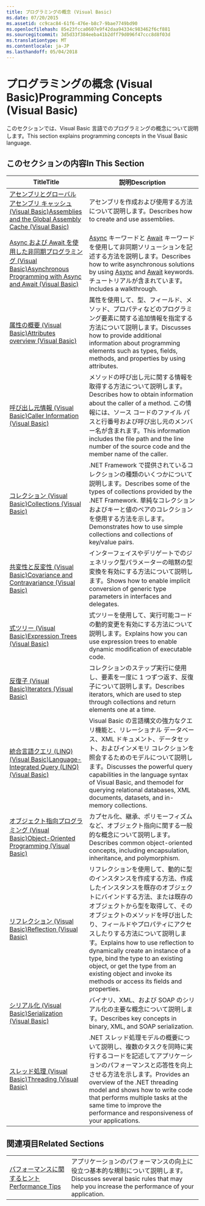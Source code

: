 ```yaml
---
title: プログラミングの概念 (Visual Basic)
ms.date: 07/20/2015
ms.assetid: cc9cac84-61f6-476e-b8c7-9bae7749bd90
ms.openlocfilehash: 85e23fcca0607e9f42daa94334c983462f6cf881
ms.sourcegitcommit: 3d5d33f384eeba41b2dff79d096f47ccc8d8f03d
ms.translationtype: MT
ms.contentlocale: ja-JP
ms.lasthandoff: 05/04/2018
---
```

# <a name="programming-concepts-visual-basic"></a><span data-ttu-id="5fd3c-102">プログラミングの概念 (Visual Basic)</span><span class="sxs-lookup"><span data-stu-id="5fd3c-102">Programming Concepts (Visual Basic)</span></span>
<span data-ttu-id="5fd3c-103">このセクションでは、Visual Basic 言語でのプログラミングの概念について説明します。</span><span class="sxs-lookup"><span data-stu-id="5fd3c-103">This section explains programming concepts in the Visual Basic language.</span></span>  
  
## <a name="in-this-section"></a><span data-ttu-id="5fd3c-104">このセクションの内容</span><span class="sxs-lookup"><span data-stu-id="5fd3c-104">In This Section</span></span>  
  
|<span data-ttu-id="5fd3c-105">Title</span><span class="sxs-lookup"><span data-stu-id="5fd3c-105">Title</span></span>|<span data-ttu-id="5fd3c-106">説明</span><span class="sxs-lookup"><span data-stu-id="5fd3c-106">Description</span></span>|  
|-----------|-----------------|  
|[<span data-ttu-id="5fd3c-107">アセンブリとグローバル アセンブリ キャッシュ (Visual Basic)</span><span class="sxs-lookup"><span data-stu-id="5fd3c-107">Assemblies and the Global Assembly Cache (Visual Basic)</span></span>](../../../visual-basic/programming-guide/concepts/assemblies-gac/index.md)|<span data-ttu-id="5fd3c-108">アセンブリを作成および使用する方法について説明します。</span><span class="sxs-lookup"><span data-stu-id="5fd3c-108">Describes how to create and use assemblies.</span></span>|  
|[<span data-ttu-id="5fd3c-109">Async および Await を使用した非同期プログラミング (Visual Basic)</span><span class="sxs-lookup"><span data-stu-id="5fd3c-109">Asynchronous Programming with Async and Await (Visual Basic)</span></span>](../../../visual-basic/programming-guide/concepts/async/index.md)|<span data-ttu-id="5fd3c-110">[Async](../../../visual-basic/language-reference/modifiers/async.md) キーワードと [Await](../../../visual-basic/language-reference/operators/await-operator.md) キーワードを使用して非同期ソリューションを記述する方法を説明します。</span><span class="sxs-lookup"><span data-stu-id="5fd3c-110">Describes how to write asynchronous solutions by using [Async](../../../visual-basic/language-reference/modifiers/async.md) and [Await](../../../visual-basic/language-reference/operators/await-operator.md) keywords.</span></span> <span data-ttu-id="5fd3c-111">チュートリアルが含まれています。</span><span class="sxs-lookup"><span data-stu-id="5fd3c-111">Includes a walkthrough.</span></span>|  
|[<span data-ttu-id="5fd3c-112">属性の概要 (Visual Basic)</span><span class="sxs-lookup"><span data-stu-id="5fd3c-112">Attributes overview (Visual Basic)</span></span>](../../../visual-basic/programming-guide/concepts/attributes/index.md)|<span data-ttu-id="5fd3c-113">属性を使用して、型、フィールド、メソッド、プロパティなどのプログラミング要素に関する追加情報を指定する方法について説明します。</span><span class="sxs-lookup"><span data-stu-id="5fd3c-113">Discusses how to provide additional information about programming elements such as types, fields, methods, and properties by using attributes.</span></span>|  
|[<span data-ttu-id="5fd3c-114">呼び出し元情報 (Visual Basic)</span><span class="sxs-lookup"><span data-stu-id="5fd3c-114">Caller Information (Visual Basic)</span></span>](../../../visual-basic/programming-guide/concepts/caller-information.md)|<span data-ttu-id="5fd3c-115">メソッドの呼び出し元に関する情報を取得する方法について説明します。</span><span class="sxs-lookup"><span data-stu-id="5fd3c-115">Describes how to obtain information about the caller of a method.</span></span> <span data-ttu-id="5fd3c-116">この情報には、ソース コードのファイル パスと行番号および呼び出し元のメンバー名が含まれます。</span><span class="sxs-lookup"><span data-stu-id="5fd3c-116">This information includes the file path and the line number of the source code and the member name of the caller.</span></span>|  
|[<span data-ttu-id="5fd3c-117">コレクション (Visual Basic)</span><span class="sxs-lookup"><span data-stu-id="5fd3c-117">Collections (Visual Basic)</span></span>](../../../visual-basic/programming-guide/concepts/collections.md)|<span data-ttu-id="5fd3c-118">.NET Framework で提供されているコレクションの種類のいくつかについて説明します。</span><span class="sxs-lookup"><span data-stu-id="5fd3c-118">Describes some of the types of collections provided by the .NET Framework.</span></span> <span data-ttu-id="5fd3c-119">単純なコレクションおよびキーと値のペアのコレクションを使用する方法を示します。</span><span class="sxs-lookup"><span data-stu-id="5fd3c-119">Demonstrates how to use simple collections and collections of key/value pairs.</span></span>|  
|[<span data-ttu-id="5fd3c-120">共変性と反変性 (Visual Basic)</span><span class="sxs-lookup"><span data-stu-id="5fd3c-120">Covariance and Contravariance (Visual Basic)</span></span>](../../../visual-basic/programming-guide/concepts/covariance-contravariance/index.md)|<span data-ttu-id="5fd3c-121">インターフェイスやデリゲートでのジェネリック型パラメーターの暗黙の型変換を有効にする方法について説明します。</span><span class="sxs-lookup"><span data-stu-id="5fd3c-121">Shows how to enable implicit conversion of generic type parameters in interfaces and delegates.</span></span>|  
|[<span data-ttu-id="5fd3c-122">式ツリー (Visual Basic)</span><span class="sxs-lookup"><span data-stu-id="5fd3c-122">Expression Trees (Visual Basic)</span></span>](../../../visual-basic/programming-guide/concepts/expression-trees/index.md)|<span data-ttu-id="5fd3c-123">式ツリーを使用して、実行可能コードの動的変更を有効にする方法について説明します。</span><span class="sxs-lookup"><span data-stu-id="5fd3c-123">Explains how you can use expression trees to enable dynamic modification of executable code.</span></span>|  
|[<span data-ttu-id="5fd3c-124">反復子 (Visual Basic)</span><span class="sxs-lookup"><span data-stu-id="5fd3c-124">Iterators (Visual Basic)</span></span>](../../../visual-basic/programming-guide/concepts/iterators.md)|<span data-ttu-id="5fd3c-125">コレクションのステップ実行に使用し、要素を一度に 1 つずつ返す、反復子について説明します。</span><span class="sxs-lookup"><span data-stu-id="5fd3c-125">Describes iterators, which are used to step through collections and return elements one at a time.</span></span>|  
|[<span data-ttu-id="5fd3c-126">統合言語クエリ (LINQ) (Visual Basic)</span><span class="sxs-lookup"><span data-stu-id="5fd3c-126">Language-Integrated Query (LINQ) (Visual Basic)</span></span>](../../../visual-basic/programming-guide/concepts/linq/index.md)|<span data-ttu-id="5fd3c-127">Visual Basic の言語構文の強力なクエリ機能と、リレーショナル データベース、XML ドキュメント、データセット、およびインメモリ コレクションを照会するためのモデルについて説明します。</span><span class="sxs-lookup"><span data-stu-id="5fd3c-127">Discusses the powerful query capabilities in the language syntax of Visual Basic, and themodel for querying relational databases, XML documents, datasets, and in-memory collections.</span></span>|  
|[<span data-ttu-id="5fd3c-128">オブジェクト指向プログラミング (Visual Basic)</span><span class="sxs-lookup"><span data-stu-id="5fd3c-128">Object-Oriented Programming (Visual Basic)</span></span>](../../../visual-basic/programming-guide/concepts/object-oriented-programming.md)|<span data-ttu-id="5fd3c-129">カプセル化、継承、ポリモーフィズムなど、オブジェクト指向に関する一般的な概念について説明します。</span><span class="sxs-lookup"><span data-stu-id="5fd3c-129">Describes common object-oriented concepts, including encapsulation, inheritance, and polymorphism.</span></span>|  
|[<span data-ttu-id="5fd3c-130">リフレクション (Visual Basic)</span><span class="sxs-lookup"><span data-stu-id="5fd3c-130">Reflection (Visual Basic)</span></span>](../../../visual-basic/programming-guide/concepts/reflection.md)|<span data-ttu-id="5fd3c-131">リフレクションを使用して、動的に型のインスタンスを作成する方法、作成したインスタンスを既存のオブジェクトにバインドする方法、または既存のオブジェクトから型を取得して、そのオブジェクトのメソッドを呼び出したり、フィールドやプロパティにアクセスしたりする方法について説明します。</span><span class="sxs-lookup"><span data-stu-id="5fd3c-131">Explains how to use reflection to dynamically create an instance of a type, bind the type to an existing object, or get the type from an existing object and invoke its methods or access its fields and properties.</span></span>|
|[<span data-ttu-id="5fd3c-132">シリアル化 (Visual Basic)</span><span class="sxs-lookup"><span data-stu-id="5fd3c-132">Serialization (Visual Basic)</span></span>](../../../visual-basic/programming-guide/concepts/serialization/index.md)|<span data-ttu-id="5fd3c-133">バイナリ、XML、および SOAP のシリアル化の主要な概念について説明します。</span><span class="sxs-lookup"><span data-stu-id="5fd3c-133">Describes key concepts in binary, XML, and SOAP serialization.</span></span>|  
|[<span data-ttu-id="5fd3c-134">スレッド処理 (Visual Basic)</span><span class="sxs-lookup"><span data-stu-id="5fd3c-134">Threading (Visual Basic)</span></span>](../../../visual-basic/programming-guide/concepts/threading/index.md)|<span data-ttu-id="5fd3c-135">.NET スレッド処理モデルの概要について説明し、複数のタスクを同時に実行するコードを記述してアプリケーションのパフォーマンスと応答性を向上させる方法を示します。</span><span class="sxs-lookup"><span data-stu-id="5fd3c-135">Provides an overview of the .NET threading model and shows how to write code that performs multiple tasks at the same time to improve the performance and responsiveness of your applications.</span></span>|  
  
## <a name="related-sections"></a><span data-ttu-id="5fd3c-136">関連項目</span><span class="sxs-lookup"><span data-stu-id="5fd3c-136">Related Sections</span></span>  
  
|||  
|---|---|  
|[<span data-ttu-id="5fd3c-137">パフォーマンスに関するヒント</span><span class="sxs-lookup"><span data-stu-id="5fd3c-137">Performance Tips</span></span>](../../../framework/performance/performance-tips.md) | <span data-ttu-id="5fd3c-138">アプリケーションのパフォーマンスの向上に役立つ基本的な規則について説明します。</span><span class="sxs-lookup"><span data-stu-id="5fd3c-138">Discusses several basic rules that may help you increase the performance of your application.</span></span>|
